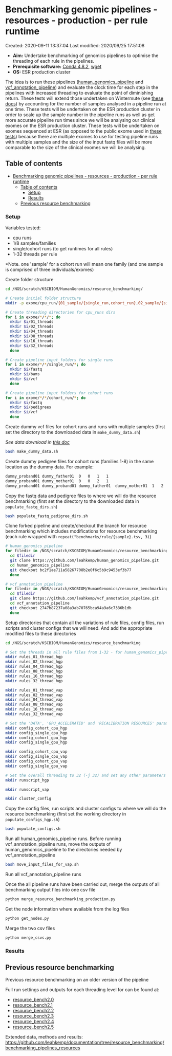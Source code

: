 # Benchmarking genomic pipelines - resources - production - per rule runtime

Created: 2020-09-11 13:37:04
Last modified: 2020/09/25 17:51:08

- **Aim:** Undertake benchmarking of genomics pipelines to optimise the threading of each rule in the pipelines.
- **Prerequisite software:** [Conda 4.8.2](https://docs.conda.io/projects/conda/en/latest/index.html), [wget](https://www.gnu.org/software/wget/)
- **OS:** ESR production cluster

The idea is to run these pipelines ([human_genomics_pipeline](https://github.com/ESR-NZ/human_genomics_pipeline) and [vcf_annotation_pipeline](https://github.com/ESR-NZ/vcf_annotation_pipeline)) and evaluate the clock time for each step in the pipelines with increased threading to evaluate the point of diminishing return. These tests will extend those undertaken on Wintermute (see [these docs](../benchmarking_pipeline_resources_wintermute.md)) by accounting for the number of samples analysed in a pipeline run at one time. These tests will be undertaken on the ESR production cluster in order to scale up the sample number in the pipeline runs as well as get more accurate pipeline run times since we will be analysing our clinical exomes on the ESR production cluster. These tests will be undertaken on exomes sequenced at ESR (as opposed to the public exome used in [these tests](../benchmarking_pipeline_resources_wintermute.md)) because there are multiple exomes to use for testing pipeline runs with multiple samples and the size of the input fastq files will be more comparable to the size of the clinical exomes we will be analysing.

## Table of contents

- [Benchmarking genomic pipelines - resources - production - per rule runtime](#benchmarking-genomic-pipelines---resources---production---per-rule-runtime)
  - [Table of contents](#table-of-contents)
    - [Setup](#setup)
    - [Results](#results)
  - [Previous resource benchmarking](#previous-resource-benchmarking)

### Setup

Variables tested:

- cpu runs
- 1/8 samples/families
- single/cohort runs (to get runtimes for all rules)
- 1-32 threads per rule

*Note. one 'sample' for a cohort run will mean one family (and one sample is comprised of three individuals/exomes)

Create folder structure

```bash
cd /NGS/scratch/KSCBIOM/HumanGenomics/resource_benchmarking/

# Create initial folder structure
mkdir -p exome/cpu_run/{01_sample/{single_run,cohort_run},02_sample/{single_run,cohort_run},04_sample/{single_run,cohort_run},08_sample/{single_run,cohort_run},16_sample/{single_run,cohort_run}}

# Create threading directories for cpu_runs dirs
for i in exome/*/*/*; do
  mkdir $i/01_threads
  mkdir $i/02_threads
  mkdir $i/04_threads
  mkdir $i/08_threads
  mkdir $i/16_threads
  mkdir $i/32_threads
  done

# Create pipeline input folders for single runs
for i in exome/*/*/single_run/*; do
  mkdir $i/fastq
  mkdir $i/bams
  mkdir $i/vcf
  done

# Create pipeline input folders for cohort runs
for i in exome/*/*/cohort_run/*; do
  mkdir $i/fastq
  mkdir $i/pedigrees
  mkdir $i/vcf
  done
```

Create dummy vcf files for cohort runs and runs with multiple samples (first set the directory to the downloaded data in `make_dummy_data.sh`)

*See data download in [this doc](../benchmarking_pipeline_resources_wintermute.md)*

```bash
bash make_dummy_data.sh
```

Create dummy pedigree files for cohort runs (families 1-8) in the same location as the dummy data. For example:

```txt
dummy_proband01	dummy_father01	0	0	1	1
dummy_proband01	dummy_mother01	0	0	2	1
dummy_proband01	dummy_proband01	dummy_father01	dummy_mother01	1	2

```

Copy the fastq data and pedigree files to where we will do the resource benchmarking (first set the directory to the downloaded data in `populate_fastq_dirs.sh`)

```bash
bash populate_fastq_pedigree_dirs.sh
```

Clone forked pipeline and create/checkout the branch for resource benchmarking which includes modifications for resource benchmarking (each rule wrapped with `repeat("benchmarks/rule/{sample}.tsv, 3)`)

```bash
# human_genomics_pipeline
for filedir in /NGS/scratch/KSCBIOM/HumanGenomics/resource_benchmarking/exome/*/*/*/*; do
  cd $filedir
  git clone https://github.com/leahkemp/human_genomics_pipeline.git
  cd human_genomics_pipeline
  git checkout bc2f1ae711a58267708b2e0f6c5b9c9453ef3b77
  done

# vcf_annotation_pipeline
for filedir in /NGS/scratch/KSCBIOM/HumanGenomics/resource_benchmarking/exome/*/*/*/*; do
  cd $filedir
  git clone https://github.com/leahkemp/vcf_annotation_pipeline.git
  cd vcf_annotation_pipeline
  git checkout 2747b87237a08a3ab70765bca94a9a6c7386b1db
  done
```

Setup directories that contain all the variations of rule files, config files, run scripts and cluster configs that we will need. And add the appropriate modified files to these directories

```bash
cd /NGS/scratch/KSCBIOM/HumanGenomics/resource_benchmarking

# Set the threads in all rule files from 1-32 - for human_genomics_pipeline (hgp) and vcf_annotation_pipeline (vap)
mkdir rules_01_thread_hgp
mkdir rules_02_thread_hgp
mkdir rules_04_thread_hgp
mkdir rules_08_thread_hgp
mkdir rules_16_thread_hgp
mkdir rules_32_thread_hgp

mkdir rules_01_thread_vap
mkdir rules_02_thread_vap
mkdir rules_04_thread_vap
mkdir rules_08_thread_vap
mkdir rules_16_thread_vap
mkdir rules_32_thread_vap

# Set the 'DATA', 'GPU_ACCELERATED' and 'RECALIBRATION RESOURCES' parameters - for human_genomics_pipeline (hgp) and vcf_annotation_pipeline (vap)
mkdir config_cohort_cpu_hgp
mkdir config_single_cpu_hgp
mkdir config_cohort_gpu_hgp
mkdir config_single_gpu_hgp

mkdir config_cohort_cpu_vap
mkdir config_single_cpu_vap
mkdir config_cohort_gpu_vap
mkdir config_single_gpu_vap

# Set the overall threading to 32 (-j 32) and set any other parameters - for human_genomics_pipeline (hgp) and vcf_annotation_pipeline (vap)
mkdir runscript_hgp

mkdir runscript_vap

mkdir cluster_config
```

Copy the config files, run scripts and cluster configs to where we will do the resource benchmarking (first set the working directory in `populate_configs_hgp.sh`)

```bash
bash populate_configs.sh
```

Run all human_genomics_pipeline runs. Before running vcf_annotation_pipeline runs, move the outputs of human_genomics_pipeline to the directories needed by vcf_annotation_pipeline

```bash
bash move_input_files_for_vap.sh
```

Run all vcf_annotation_pipeline runs

Once the all pipeline runs have been carried out, merge the outputs of all benchmarking output files into one csv file

```bash
python merge_resource_benchmarking_production.py
```

Get the node information where available from the log files

```bash
python get_nodes.py
```

Merge the two csv files

```bash
python merge_csvs.py
```

### Results

## Previous resource benchmarking

Previous resource benchmarking on an older version of the pipeline

Full run settings and outputs for each threading level for can be found at:

- [resource_bench2.0](https://github.com/ESR-NZ/human_genomics_pipeline/tree/resource_bench2.0)
- [resource_bench2.1](https://github.com/ESR-NZ/human_genomics_pipeline/tree/resource_bench2.1)
- [resource_bench2.2](https://github.com/ESR-NZ/human_genomics_pipeline/tree/resource_bench2.2)
- [resource_bench2.3](https://github.com/ESR-NZ/human_genomics_pipeline/tree/resource_bench2.3)
- [resource_bench2.4](https://github.com/ESR-NZ/human_genomics_pipeline/tree/resource_bench2.4)
- [resource_bench2.5](https://github.com/ESR-NZ/human_genomics_pipeline/tree/resource_bench2.5)

Extended data, methods and results: https://github.com/leahkemp/documentation/tree/resource_benchmarking/benchmarking_pipelines_resources
